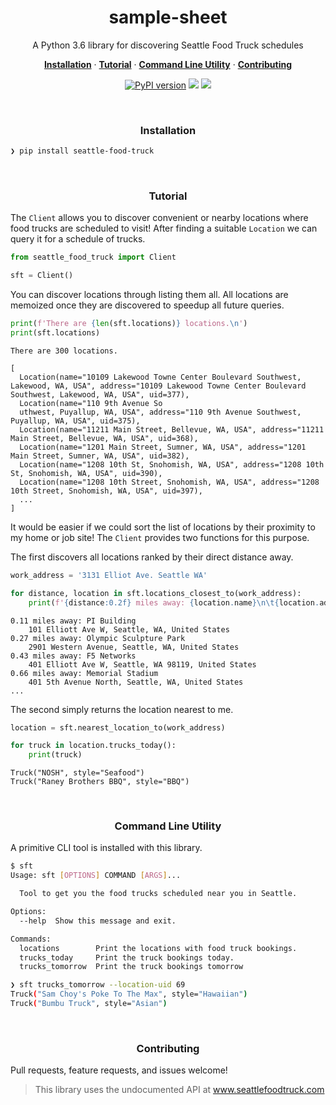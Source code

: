 <h1 align="center">sample-sheet</h2>

<p align="center">A Python 3.6 library for discovering Seattle Food Truck schedules</p>

<p align="center">
  <a href="#installation"><strong>Installation</strong></a>
  ·
  <a href="#tutorial"><strong>Tutorial</strong></a>
  ·
  <a href="#command-line-utility"><strong>Command Line Utility</strong></a>
  ·
  <a href="#contributing"><strong>Contributing</strong></a>
</p>

<p align="center">
  <a href="https://badge.fury.io/py/seattle-food-truck"><img src="https://badge.fury.io/py/seattle-food-truck.svg" alt="PyPI version"></img></a>
  <a href="https://codeclimate.com/github/clintval/seattle-food-truck/maintainability"><img src="https://api.codeclimate.com/v1/badges/7f6bfb6d1a887a1ba811/maintainability"></img></a>
  <a href="https://github.com/clintval/seattle-food-truck/blob/master/LICENSE"><img src="https://img.shields.io/pypi/l/seattle-food-truck.svg"></img></a>
</p>

<br>

<h3 align="center">Installation</h3>

```bash
❯ pip install seattle-food-truck
```

<br>

<h3 align="center">Tutorial</h3>

The `Client` allows you to discover convenient or nearby locations where food trucks are scheduled to visit! After finding a suitable `Location` we can query it for a schedule of trucks.

```python
from seattle_food_truck import Client

sft = Client()
```

You can discover locations through listing them all. All locations are memoized once they are discovered to speedup all future queries.

```python
print(f'There are {len(sft.locations)} locations.\n')
print(sft.locations)
```

```
There are 300 locations.

[
  Location(name="10109 Lakewood Towne Center Boulevard Southwest, Lakewood, WA, USA", address="10109 Lakewood Towne Center Boulevard Southwest, Lakewood, WA, USA", uid=377),
  Location(name="110 9th Avenue So
  uthwest, Puyallup, WA, USA", address="110 9th Avenue Southwest, Puyallup, WA, USA", uid=375),
  Location(name="11211 Main Street, Bellevue, WA, USA", address="11211 Main Street, Bellevue, WA, USA", uid=368),
  Location(name="1201 Main Street, Sumner, WA, USA", address="1201 Main Street, Sumner, WA, USA", uid=382),
  Location(name="1208 10th St, Snohomish, WA, USA", address="1208 10th St, Snohomish, WA, USA", uid=390),
  Location(name="1208 10th Street, Snohomish, WA, USA", address="1208 10th Street, Snohomish, WA, USA", uid=397),
  ...
]
```

It would be easier if we could sort the list of locations by their proximity to my home or job site! The `Client` provides two functions for this purpose.

The first discovers all locations ranked by their direct distance away.

```python
work_address = '3131 Elliot Ave. Seattle WA'

for distance, location in sft.locations_closest_to(work_address):
    print(f'{distance:0.2f} miles away: {location.name}\n\t{location.address}')
```

```
0.11 miles away: PI Building
    101 Elliott Ave W, Seattle, WA, United States
0.27 miles away: Olympic Sculpture Park
    2901 Western Avenue, Seattle, WA, United States
0.43 miles away: F5 Networks
    401 Elliott Ave W, Seattle, WA 98119, United States
0.66 miles away: Memorial Stadium
    401 5th Avenue North, Seattle, WA, United States
...
```

The second simply returns the location nearest to me.

```python
location = sft.nearest_location_to(work_address)

for truck in location.trucks_today():
    print(truck)
```

```
Truck("NOSH", style="Seafood")
Truck("Raney Brothers BBQ", style="BBQ")
```

<br>

<h3 align="center">Command Line Utility</h3>

A primitive CLI tool is installed with this library.

```bash
$ sft
Usage: sft [OPTIONS] COMMAND [ARGS]...

  Tool to get you the food trucks scheduled near you in Seattle.

Options:
  --help  Show this message and exit.

Commands:
  locations        Print the locations with food truck bookings.
  trucks_today     Print the truck bookings today.
  trucks_tomorrow  Print the truck bookings tomorrow
```

```bash
❯ sft trucks_tomorrow --location-uid 69
Truck("Sam Choy's Poke To The Max", style="Hawaiian")
Truck("Bumbu Truck", style="Asian")
```

<br>

<h3 align="center">Contributing</h3>

Pull requests, feature requests, and issues welcome!

> This library uses the undocumented API at www.seattlefoodtruck.com
